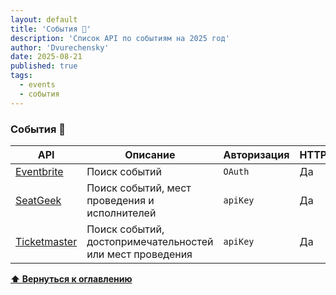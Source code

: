 ```yaml
---
layout: default
title: 'События 🎊'
description: 'Список API по событиям на 2025 год'
author: 'Dvurechensky'
date: 2025-08-21
published: true
tags:
  - events
  - события
---
```


### События 🎊

| API                                                                                       | Описание                                                  | Авторизация | HTTPS | CORS       |
| ----------------------------------------------------------------------------------------- | --------------------------------------------------------- | ----------- | ----- | ---------- |
| [Eventbrite](https://www.eventbrite.com/platform/api/)                                    | Поиск событий                                             | `OAuth`     | Да    | Неизвестно |
| [SeatGeek](https://platform.seatgeek.com/)                                                | Поиск событий, мест проведения и исполнителей             | `apiKey`    | Да    | Неизвестно |
| [Ticketmaster](http://developer.ticketmaster.com/products-and-docs/apis/getting-started/) | Поиск событий, достопримечательностей или мест проведения | `apiKey`    | Да    | Неизвестно |

**[⬆ Вернуться к оглавлению](../index.md)**
